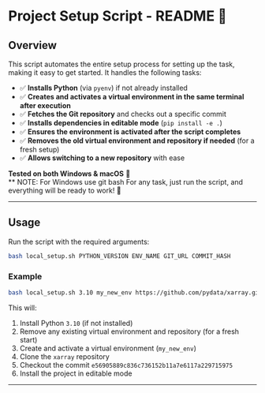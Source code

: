 # **Project Setup Script - README** 🚀

## **Overview**
This script automates the entire setup process for setting up the task, making it easy to get started. It handles the following tasks:

- ✅ **Installs Python** (via `pyenv`) if not already installed  
- ✅ **Creates and activates a virtual environment in the same terminal after execution**  
- ✅ **Fetches the Git repository** and checks out a specific commit  
- ✅ **Installs dependencies in editable mode** (`pip install -e .`)  
- ✅ **Ensures the environment is activated after the script completes**  
- ✅ **Removes the old virtual environment and repository if needed** (for a fresh setup)  
- ✅ **Allows switching to a new repository** with ease  

**Tested on both Windows & macOS** 🎯  
** NOTE: For Windows use git bash
For any task, just run the script, and everything will be ready to work! 🚀  

---

## **Usage**
Run the script with the required arguments:

```bash
bash local_setup.sh PYTHON_VERSION ENV_NAME GIT_URL COMMIT_HASH
```

### **Example**
```bash
bash local_setup.sh 3.10 my_new_env https://github.com/pydata/xarray.git e56905889c836c736152b11a7e6117a229715975
```

This will:
1. Install Python `3.10` (if not installed)
2. Remove any existing virtual environment and repository (for a fresh start)
3. Create and activate a virtual environment (`my_new_env`)
4. Clone the `xarray` repository
5. Checkout the commit `e56905889c836c736152b11a7e6117a229715975`
6. Install the project in editable mode

---

